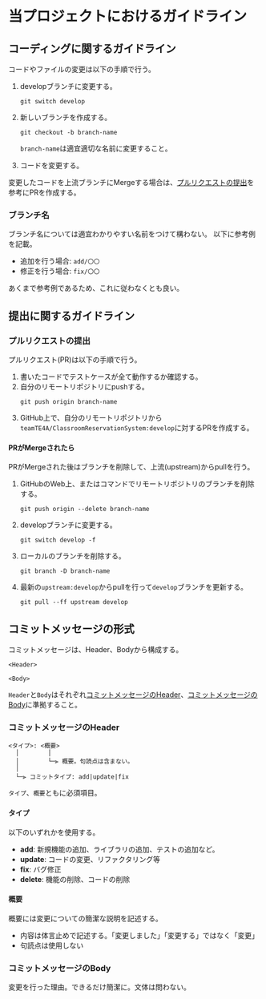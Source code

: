 # 当プロジェクトにおけるガイドライン

## コーディングに関するガイドライン

コードやファイルの変更は以下の手順で行う。

1. developブランチに変更する。
   ```shell
   git switch develop
   ```

2. 新しいブランチを作成する。
   ```shell
   git checkout -b branch-name
   ```
   `branch-name`は適宜適切な名前に変更すること。

3. コードを変更する。

変更したコードを上流ブランチにMergeする場合は、[プルリクエストの提出](#プルリクエストの提出)を参考にPRを作成する。

### ブランチ名

ブランチ名については適宜わかりやすい名前をつけて構わない。 以下に参考例を記載。

- 追加を行う場合: `add/〇〇`
- 修正を行う場合: `fix/〇〇`

あくまで参考例であるため、これに従わなくとも良い。

## 提出に関するガイドライン

### プルリクエストの提出

プルリクエスト(PR)は以下の手順で行う。

1. 書いたコードでテストケースが全て動作するか確認する。
2. 自分のリモートリポジトリにpushする。
   ```
   git push origin branch-name
   ```
3. GitHub上で、自分のリモートリポジトリから`teamTE4A/ClassroomReservationSystem:develop`に対するPRを作成する。

#### PRがMergeされたら

PRがMergeされた後はブランチを削除して、上流(upstream)からpullを行う。

1. GitHubのWeb上、またはコマンドでリモートリポジトリのブランチを削除する。
   ```
   git push origin --delete branch-name
   ```
2. developブランチに変更する。
   ```
   git switch develop -f
   ```
3. ローカルのブランチを削除する。
   ```
   git branch -D branch-name
   ```
4. 最新の`upstream:develop`からpullを行って`develop`ブランチを更新する。
   ```
   git pull --ff upstream develop
   ```

## コミットメッセージの形式

コミットメッセージは、Header、Bodyから構成する。

```
<Header>

<Body>
```

`Header`と`Body`はそれぞれ[コミットメッセージのHeader](#コミットメッセージのHeader)、[コミットメッセージのBody](#コミットメッセージのBody)に準拠すること。

### コミットメッセージのHeader

```
<タイプ>: <概要>
  │        │
  │        └─⫸ 概要。句読点は含まない。
  │
  └─⫸ コミットタイプ: add|update|fix
```

`タイプ`、`概要`ともに必須項目。

#### タイプ

以下のいずれかを使用する。

- **add**: 新規機能の追加、ライブラリの追加、テストの追加など。
- **update**: コードの変更、リファクタリング等
- **fix**: バグ修正
- **delete**: 機能の削除、コードの削除

#### 概要

概要には変更についての簡潔な説明を記述する。

- 内容は体言止めで記述する。「変更しました」「変更する」ではなく「変更」
- 句読点は使用しない

### コミットメッセージのBody

変更を行った理由。できるだけ簡潔に。文体は問わない。
